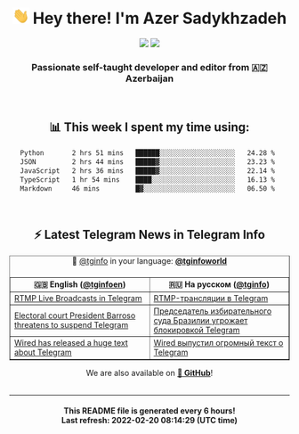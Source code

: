 <div align="center">
	<div>
		<h1>
      <img src="./assets/hi.gif" width="30px"> Hey there! I'm Azer Sadykhzadeh
    </h1>
    <img height="18" src="https://komarev.com/ghpvc/?username=sadykhzadeh&label=Views&color=2081c1&style=flat-square" />
		<a href="https://wakatime.com/@Azer"> <img height="18" src="https://wakatime.com/badge/user/f80ae27a-c328-426f-a381-bc84136e2dd6.svg" /> </a>
    <h3>
      Passionate self-taught developer and editor from 🇦🇿 Azerbaijan
    </h3>
  </div>
  <br>

<h2>📊 This week I spent my time using:</h2>

<!--START_SECTION:waka-->
```text
Python       2 hrs 51 mins   ██████░░░░░░░░░░░░░░░░░░░   24.28 % 
JSON         2 hrs 44 mins   █████▓░░░░░░░░░░░░░░░░░░░   23.23 % 
JavaScript   2 hrs 36 mins   █████▓░░░░░░░░░░░░░░░░░░░   22.14 % 
TypeScript   1 hr 54 mins    ████░░░░░░░░░░░░░░░░░░░░░   16.13 % 
Markdown     46 mins         █▓░░░░░░░░░░░░░░░░░░░░░░░   06.50 % 
```
<!--END_SECTION:waka-->

<br>

<h2>⚡️ Latest Telegram News in Telegram Info</h2>
  <table border>
		<tr>
			<th width="50%">🇬🇧 English (<a href="https://t.me/tginfoen">@tginfoen</a>)</th>
			<th>🇷🇺 На русском (<a href="https://t.me/tginfo">@tginfo</a>)</th>
		</tr>
		<caption>🚩 <a href="https://t.me/tginfo">@tginfo</a> in your language: <a href="https://t.me/tginfoworld"><b>@tginfoworld</b></a><caption/>
  <tr><td><a href="https://t.me/tginfoen/1356">RTMP Live Broadcasts in Telegram</a></td>
    <td><a href="https://t.me/tginfo/3236">RTMP-трансляции в Telegram</a></td></tr><tr><td><a href="https://t.me/tginfoen/1355">Electoral court President Barroso threatens to suspend Telegram</a></td>
    <td><a href="https://t.me/tginfo/3235">Председатель избирательного суда Бразилии угрожает блокировкой Telegram</a></td></tr><tr><td><a href="https://t.me/tginfoen/1354">Wired has released a huge text about Telegram</a></td>
    <td><a href="https://t.me/tginfo/3234">‌Wired выпустил огромный текст о Telegram</a></td></tr>
</table>
We are also available on <a href="https://github.com/tginfo"><b>🐙 GitHub</b></a>!
</div>

<br>
<hr>
<h4 align="center">This README file is generated <b>every 6 hours</b>!</br>Last refresh: <b>2022-02-20 08:14:29 (UTC time)</b></h4>
